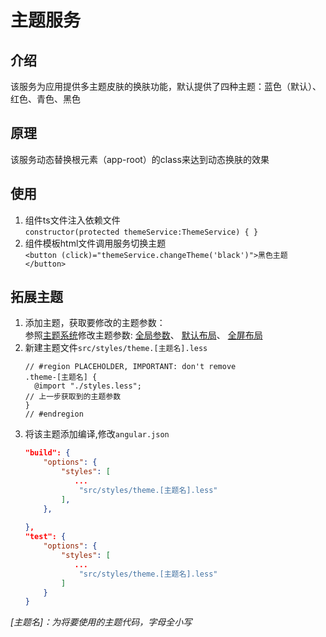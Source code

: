 # 主题服务

## 介绍
  
该服务为应用提供多主题皮肤的换肤功能，默认提供了四种主题：蓝色（默认）、红色、青色、黑色  

## 原理  

该服务动态替换根元素（app-root）的class来达到动态换肤的效果  

## 使用

1.   组件ts文件注入依赖文件  
    ```
    constructor(protected themeService:ThemeService) { }
    ```
2.   组件模板html文件调用服务切换主题  
    ```
     <button (click)="themeService.changeTheme('black')">黑色主题</button>
    ```

## 拓展主题 

1. 添加主题，获取要修改的主题参数：  
    参照[主题系统](https://ng-alain.com/theme/getting-started/zh)修改主题参数:
    [全局参数](https://ng-alain.com/theme/global/zh)、
    [默认布局](https://ng-alain.com/theme/default/zh)、
    [全屏布局](https://ng-alain.com/theme/fullscreen/zh)
2. 新建主题文件`src/styles/theme.[主题名].less`  
    ```less
    // #region PLACEHOLDER, IMPORTANT: don't remove
    .theme-[主题名] {
      @import "./styles.less";
    // 上一步获取到的主题参数
    }
    // #endregion
    ```
3. 将该主题添加编译,修改`angular.json`  
    ```json
    "build": {                    
        "options": {                        
            "styles": [
               ...
                "src/styles/theme.[主题名].less"
            ],                        
        },
       
    },               
    "test": {
        "options": {                        
            "styles": [
               ...
                "src/styles/theme.[主题名].less"
            ]
        }
    }
    ```
*[主题名]：为将要使用的主题代码，字母全小写*

